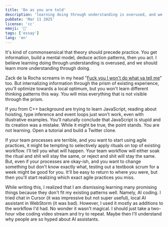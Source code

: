 ```yaml
---
title: 'Do as you are told'
description: 'learning doing through understanding is overused, and we should learn more understanding through doing'
pubDate: 'Mar 11 2025'
license: 'cc'
emoji: '🧩'
tags: ['essay']
lang: 'en'
---
```


It's kind of commonsensical that theory should precede practice. You get information, build a mental model, deduce action patterns, then you act. I believe learning doing through understanding is overused, and we should learn more understanding through doing.

Zack de la Rocha screams in my head "[Fuck you I won't do what ya tell me](https://www.youtube.com/watch?v=bWXazVhlyxQ)" too. But internalizing information through the prism of existing experience, you'll optimize towards a local optimum, but you won't learn different thinking patterns this way. You will miss everything that is not visible through the prism.

If you from C++ background are trying to learn JavaScript, reading about hoisting, type inference and event loops just won't work, even with illustrative examples. You'll naturally conclude that JavaScript is stupid and its creation was a mistake. While it might be true, the point stands. You are not learning. Open a tutorial and build a Twitter clone.

If your team processes are terrible, and you want to start using agile practices, it might be tempting to selectively apply rituals on top of existing workflow. I'll tell you what will happen. Your team workflow will either soak the ritual and shit will stay the same, or reject and shit will stay the same. But, even if your processes are okay-ish, and you want to change something but don't know exactly what, testing out a textbook scrum for a week might be good for you. It'll be easy to return to where you were, but then you'll start realizing which exact agile practices you miss.

While writing this, I realized that I am dismissing learning many promising things because they don't fit my existing patterns well. Namely, AI coding. I tried chat in Cursor (it was impressive but not super useful), local AI assistant in WebStorm (it was bad). However, I used it mostly as additions to the workflow I'd had. No wonder it wasn't magical. I should just take a two-hour vibe coding video stream and try to repeat. Maybe then I'll understand why people are so hyped about AI assistants.